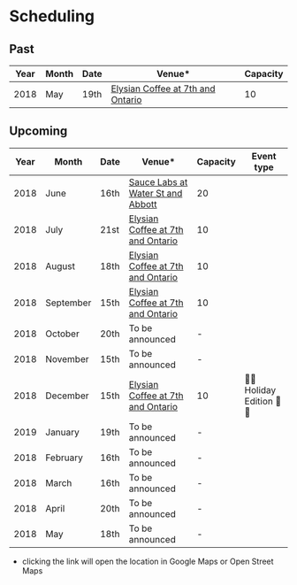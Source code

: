 # Scheduling

## Past

Year | Month | Date | Venue* | Capacity
---- | ----- | ---- | ----- | --------
2018 | May | 19th | [Elysian Coffee at 7th and Ontario](https://goo.gl/maps/vFcNsTtmu2C2) | 10

## Upcoming

Year | Month | Date | Venue* | Capacity | Event type
---- | ----- | ---- | ----- | -------- | ----------
2018 | June | 16th | [Sauce Labs at Water St and Abbott](https://osm.org/go/WJQrN1jlA?way=136258919) | 20 |
2018 | July | 21st | [Elysian Coffee at 7th and Ontario](https://goo.gl/maps/vFcNsTtmu2C2) | 10 |
2018 | August | 18th | [Elysian Coffee at 7th and Ontario](https://goo.gl/maps/vFcNsTtmu2C2) | 10 |
2018 | September | 15th | [Elysian Coffee at 7th and Ontario](https://goo.gl/maps/vFcNsTtmu2C2) | 10 |
2018 | October | 20th | To be announced | - |
2018 | November | 15th | To be announced | - |
2018 | December | 15th | [Elysian Coffee at 7th and Ontario](https://goo.gl/maps/vFcNsTtmu2C2) | 10 | 🎄🎄 Holiday Edition 🎄🎄
2019 | January | 19th | To be announced | - |
2018 | February | 16th | To be announced | - |
2018 | March | 16th | To be announced | - |
2018 | April | 20th | To be announced | - |
2018 | May | 18th | To be announced | - |

* clicking the link will open the location in Google Maps or Open Street Maps
